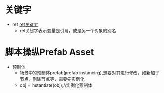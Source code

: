 # 关键字
- ref [ref关键字](https://learn.microsoft.com/zh-cn/dotnet/csharp/language-reference/keywords/ref)
	+ ref关键字表示变量是引用，或是另一个对象的别名
	






# 脚本操纵Prefab Asset
- 预制体
	+ 场景中的预制体prefab(prefab instancing),想要对其进行修改，如新加子节点，删除节点等，需要先实例化
	+ obj = Instantiate(obj);//实例化预制体